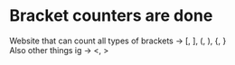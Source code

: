 # Bracket counters are done
Website that can count all types of brackets -> [, ], (, ), {, } <br>
Also other things ig -> <, >